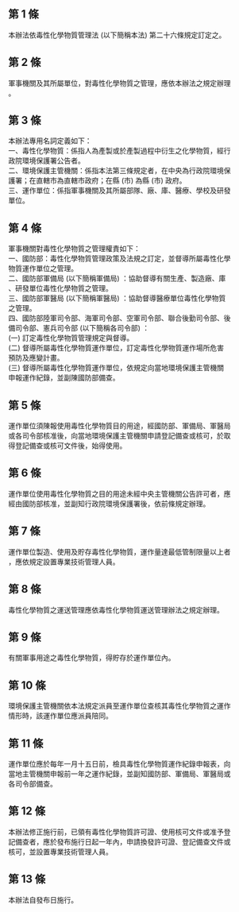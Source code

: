 第 1 條
-------
本辦法依毒性化學物質管理法 (以下簡稱本法) 第二十六條規定訂定之。

第 2 條
-------
軍事機關及其所屬單位，對毒性化學物質之管理，應依本辦法之規定辦理  
。

第 3 條
-------
本辦法專用名詞定義如下：  
一、毒性化學物質：係指人為產製或於產製過程中衍生之化學物質，經行  
    政院環境保護署公告者。  
二、環境保護主管機關：係指本法第三條規定者，在中央為行政院環境保  
    護署；在直轄市為直轄市政府；在縣 (市) 為縣 (市) 政府。  
三、運作單位：係指軍事機關及其所屬部隊、廠、庫、醫療、學校及研發  
    單位。

第 4 條
-------
軍事機關對毒性化學物質之管理權責如下：  
一、國防部：毒性化學物質管理政策及法規之訂定，並督導所屬毒性化學  
    物質運作單位之管理。  
二、國防部軍備局 (以下簡稱軍備局) ：協助督導有關生產、製造廠、庫  
    、研發單位毒性化學物質之管理。  
三、國防部軍醫局 (以下簡稱軍醫局) ：協助督導醫療單位毒性化學物質  
    之管理。  
四、國防部陸軍司令部、海軍司令部、空軍司令部、聯合後勤司令部、後  
    備司令部、憲兵司令部 (以下簡稱各司令部) ：  
 (一) 訂定毒性化學物質管理規定與督導。  
 (二) 督導所屬毒性化學物質運作單位，訂定毒性化學物質運作場所危害  
      預防及應變計畫。  
 (三) 督導所屬毒性化學物質運作單位，依規定向當地環境保護主管機關  
      申報運作紀錄，並副陳國防部備查。

第 5 條
-------
運作單位須陳報使用毒性化學物質目的用途，經國防部、軍備局、軍醫局  
或各司令部核准後，向當地環境保護主管機關申請登記備查或核可，於取  
得登記備查或核可文件後，始得使用。

第 6 條
-------
運作單位使用毒性化學物質之目的用途未經中央主管機關公告許可者，應  
經由國防部核准，並副知行政院環境保護署後，依前條規定辦理。

第 7 條
-------
運作單位製造、使用及貯存毒性化學物質，運作量達最低管制限量以上者  
，應依規定設置專業技術管理人員。

第 8 條
-------
毒性化學物質之運送管理應依毒性化學物質運送管理辦法之規定辦理。

第 9 條
-------
有關軍事用途之毒性化學物質，得貯存於運作單位內。

第 10 條
--------
環境保護主管機關依本法規定派員至運作單位查核其毒性化學物質之運作  
情形時，該運作單位應派員陪同。

第 11 條
--------
運作單位應於每年一月十五日前，檢具毒性化學物質運作紀錄申報表，向  
當地主管機關申報前一年之運作紀錄，並副知國防部、軍備局、軍醫局或  
各司令部備查。

第 12 條
--------
本辦法修正施行前，已領有毒性化學物質許可證、使用核可文件或准予登  
記備查者，應於發布施行日起一年內，申請換發許可證、登記備查文件或  
核可，並設置專業技術管理人員。

第 13 條
--------
本辦法自發布日施行。

